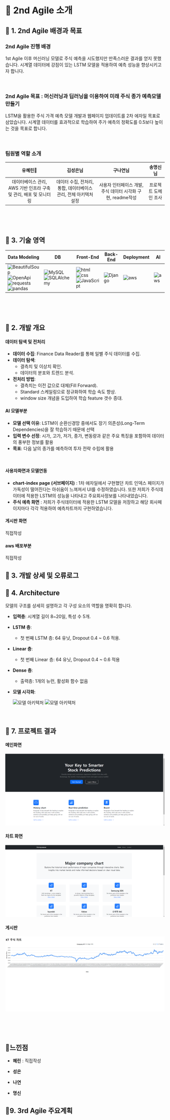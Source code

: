 



# 📒 2nd Agile 소개
## 📍 1. 2nd Agile 배경과 목표
### 2nd Agile 진행 배경
1st Agile 이후 머신러닝 모델로 주식 예측을 시도했지만 만족스러운 결과를 얻지 못했습니다. 시계열 데이터에 강점이 있는 LSTM 모델을 적용하여 예측 성능을 향상시키고자 합니다.
<br><br><br>


### 2nd Agile 목표 : 머신러닝과 딥러닝을 이용하여 미래 주식 종가 예측모델 만들기
LSTM을 활용한 주식 가격 예측 모델 개발과 웹페이지 업데이트를 2차 에자일 목표로 삼았습니다. 시계열 데이터를 효과적으로 학습하여 주가 예측의 정확도를 0.5보다 높이는 것을 목표로 합니다.
<br><br><br>


### 팀원별 역할 소개
| 유혜린👑 | 김성은님 | 구나연님 | 송명신님 | 
|:----------:|:----------:|:----------:|:----------:|
|데이터베이스 관리, AWS 기반 인프라 구축 및 관리, 배포 및 모니터링|데이터 수집, 전처리, 통합, 데이터베이스 관리, 전체 아키텍처 설정|사용자 인터페이스 개발, 주식 데이터 시각화 구현, readme작성|프로젝트 도메인 조사|

<br><br><br>


## 📍 3. 기술 영역
| Data Modeling | DB | Front-End |   Back-End   | Deployment | AI
|------------|--------|-------------|------------|----------|----------|
| ![BeautifulSoup](https://img.shields.io/badge/python-3776AB?style=for-the-badge&logo=python&logoColor=white) ![OpenApi](https://img.shields.io/badge/Docs-OpenAPI%203.0-success?style=flat-square) ![requests](https://img.shields.io/badge/requests-3776AB?style=for-the-badge&logo=python&logoColor=white) ![pandas](https://img.shields.io/badge/pandas-150458?style=for-the-badge&logo=pandas&logoColor=white) | ![MySQL](https://img.shields.io/badge/MySQL-4479A1?style=for-the-badge&logo=mysql&logoColor=white) ![SQLAlchemy](https://img.shields.io/badge/sqlalchemy-D71F00?style=for-the-badge&logo=sqlalchemy&logoColor=white) | ![html](https://img.shields.io/badge/HTML5-E34F26?style=flat-square&logo=HTML5&logoColor=white) ![css](https://img.shields.io/badge/CSS3-1572B6?style=flat-square&logo=CSS3&logoColor=white) ![JavaScript](https://img.shields.io/badge/Javascript-F7DF1E?style=flat-square&logo=Javascript&logoColor=black) | ![Django](https://img.shields.io/badge/Django-092E20?style=for-the-badge&logo=django&logoColor=green)|![aws](https://img.shields.io/badge/AWS-%23FF9900.svg?style=for-the-badge&logo=amazon-aws&logoColor=white)|![aws](https://img.shields.io/badge/AWS-%23FF9900.svg?style=for-the-badge&logo=amazon-aws&logoColor=white)

<br><br><br>
## 📍 2. 개발 개요
#### 데이터 탐색 및 전처리
- **데이터 수집**: Finance Data Reader를 통해 일별 주식 데이터를 수집.
- **데이터 탐색**:
  - 결측치 및 이상치 확인.
  - 데이터의 분포와 트렌드 분석.
- **전처리 방법**:
  - 결측치는 이전 값으로 대체(Fill Forward).
  - Standard 스케일링으로 정규화하여 학습 속도 향상.
  - window size 개념을 도입하여 학습 feature 갯수 증대.

#### AI 모델부분
- **모델 선택 이유**: LSTM이 순환신경망 중에서도 장기 의존성(Long-Term Dependencies)을 잘 학습하기 때문에 선택
- **입력 변수 선정**: 시가, 고가, 저가, 종가, 변동량과 같은 주요 특징을 포함하여 데이터의 풍부한 정보를 활용
- **목표**: 다음 날의 종가를 예측하여 투자 전략 수립에 활용

</br>

#### 사용자화면과 모델연동
- **chart-index page (서브페이지)** : 1차 애자일에서 구현했던 차트 인덱스 페이지가 가독성이 떨어진다는 아쉬움이 느껴져서 UI를 수정하였습니다. 또한 저희가 주식데이터에 적용한 LSTM의 성능을 나타내고 주요회사정보를 나타내었습니다.
- **주식 예측 화면** : 저희가 주식데이터에 적용한 LSTM 모델을 저장하고 해당 회사페이지마다 각각 적용하여 예측차트까지 구현하였습니다.

#### 게시판 화면
직접작성
#### aws 배포부분
직접작성



## 📍 3. 개발 상세 및 오류로그






## 📍 4. Architecture
모델의 구조를 상세히 설명하고 각 구성 요소의 역할을 명확히 합니다.

- **입력층**: 시계열 길이 8~20일, 특성 수 5개.
- **LSTM 층**:
  - 첫 번째 LSTM 층: 64 유닛, Dropout 0.4 ~ 0.6 적용.
- **Linear 층**:
  - 첫 번째 Linear 층: 64 유닛, Dropout 0.4 ~ 0.6 적용
- **Dense 층**:
  - 출력층: 1개의 뉴런, 활성화 함수 없음
- **모델 시각화**:
  
  ![모델 아키텍처](./pictures/09-ToyProject_fifth_model.png)
  ![모델 아키텍처](./pictures/LSTM_model_architecture.png)
<br><br><br>




## 📍 7. 프로젝트 결과 
#### 메인화면
![alt text](image-1.png)

#### 차트 화면
![alt text](image-5.png)

#### 게시판 
![alt text](image-4.png)






<br><br><br>


## 📍느낀점
- **혜린** : 
직접작성

- **성은**

- **나연**

- **명신**

## 📍9. 3rd Agile 주요계획


